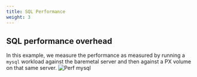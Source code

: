```yaml
---
title: SQL Performance
weight: 3
---
```


## SQL performance overhead
In this example, we measure the performance as measured by running a `mysql` workload against the baremetal server and then against a PX volume on that same server.
![Perf mysql](/img/perf-mysql.png)
